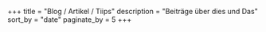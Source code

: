 +++
title = "Blog / Artikel / Tiips"
description = "Beiträge über dies und Das"
sort_by = "date"
paginate_by = 5
+++
